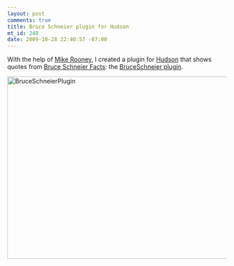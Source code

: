 ```yaml
--- 
layout: post
comments: true
title: Bruce Schneier plugin for Hudson
mt_id: 248
date: 2009-10-28 22:40:57 -07:00
---
```

With the help of [Mike Rooney](http://mrooney.blogspot.com/), I created a plugin for [Hudson](http://hudson-ci.org/) that shows quotes from [Bruce Schneier Facts](http://www.schneierfacts.com/): the [BruceSchneier plugin](http://wiki.hudson-ci.org/display/HUDSON/BruceSchneier+Plugin).

<img src="http://dinomite.net/2009/10/BruceSchneierPlugin-600x419.png" alt="BruceSchneierPlugin" title="BruceSchneierPlugin" width="600" height="419" class="aligncenter size-medium wp-image-928" />
